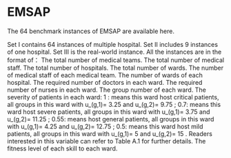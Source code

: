 # EMSAP
The 64 benchmark instances of EMSAP are available here.

Set I contains 64 instances of multiple hospital.
Set II includes 9 instances of one hospital.
Set III is the real-world instance.
All the instances are in the format of：
The total number of medical teams.
The total number of medical staff.
The total number of hospitals.
The total number of wards.
The number of medical staff of each medical team.
The number of wards of each hospital.
The required number of doctors in each ward.
The required number of nurses in each ward.
The group number of each ward.
The severity of patients in each ward: 
	1 : means this ward host critical patients, all groups in this ward with u_(g,1)= 3.25 and u_(g,2)= 9.75 ;
	0.7: means this ward host severe patients, all groups in this ward with u_(g,1)= 3.75 and u_(g,2)= 11.25 ;
	0.55: means host general patients, all groups in this ward with u_(g,1)= 4.25 and u_(g,2)= 12.75 ;
	0.5: means this ward host mild patients, all groups in this ward with u_(g,1)= 5 and u_(g,2)= 15 .
Readers interested in this variable can refer to Table A.1 for further details.
The fitness level of each skill to each ward.
